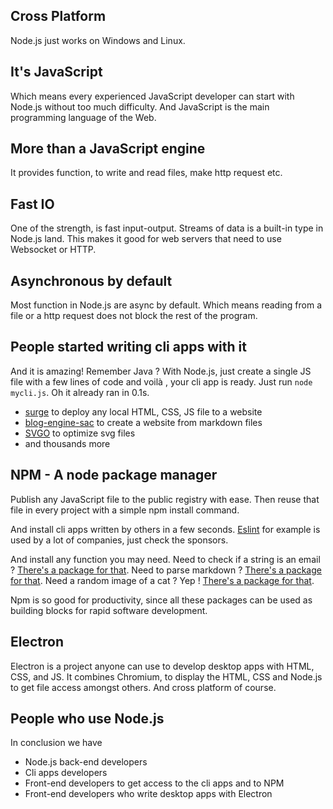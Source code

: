 ## Cross Platform

Node.js just works on Windows and Linux.

## It's JavaScript

Which means every experienced JavaScript developer can start with Node.js without too much difficulty. And JavaScript is the main programming language of the Web.

## More than a JavaScript engine

It provides function, to write and read files, make http request etc.

## Fast IO

One of the strength, is fast input-output. Streams of data is a built-in type in Node.js land.
This makes it good for web servers that need to use Websocket or HTTP.

## Asynchronous by default

Most function in Node.js are async by default. Which means reading from a file or a http request does not block the rest of the program.

## People started writing cli apps with it

And it is amazing! Remember Java ? With Node.js, just create a single JS file with a few lines of code and voilà , your cli app is ready.
Just run `node mycli.js`. Oh it already ran in 0.1s.

 - [surge](https://surge.sh/) to deploy any local HTML, CSS, JS file to a website
 - [blog-engine-sac](https://letz.social/blog/b/blog-engine-sac) to create a website from markdown files
 - [SVGO](https://github.com/svg/svgo) to optimize svg files
 - and thousands more

## NPM - A node package manager

Publish any JavaScript file to the public registry with ease. Then reuse that file in every project with a simple npm install command.

And install cli apps written by others in a few seconds. [Eslint](https://eslint.org/) for example is used by a lot of companies, just check the sponsors.

And install any function you may need.
Need to check if a string is an email ? [There's a package for that](https://www.npmjs.com/search?q=isemail).
Need to parse markdown ? [There's a package for that](https://www.npmjs.com/search?q=parse%20markdown).
Need a random image of a cat ? Yep ! [There's a package for that](https://www.npmjs.com/package/random-meow).

Npm is so good for productivity, since all these packages can be used as building blocks for rapid software development.

## Electron

Electron is a project anyone can use to develop desktop apps with HTML, CSS, and JS. It combines Chromium, to display the HTML, CSS and Node.js to get file access amongst others. And cross platform of course.


## People who use Node.js

In conclusion we have

 - Node.js back-end developers
 - Cli apps developers
 - Front-end developers to get access to the cli apps and to NPM
 - Front-end developers who write desktop apps with Electron
